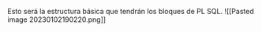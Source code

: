 Esto será la estructura básica que tendrán los bloques de PL SQL. 
![[Pasted image 20230102190220.png]]

